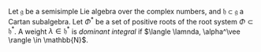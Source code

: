 Let $\mathfrak{g}$ be a semisimple Lie algebra over the complex numbers, and $\mathfrak{h} \subset \mathfrak{g}$ a Cartan subalgebra. Let $\Phi^*$ be a set of positive roots of the root system $\Phi \subset \mathfrak{h}^*$. A weight $\lambda \in \mathfrak{h}^*$ is *dominant integral* if $\langle \lamnda, \alpha^\vee \rangle \in \mathbb{N}$.
